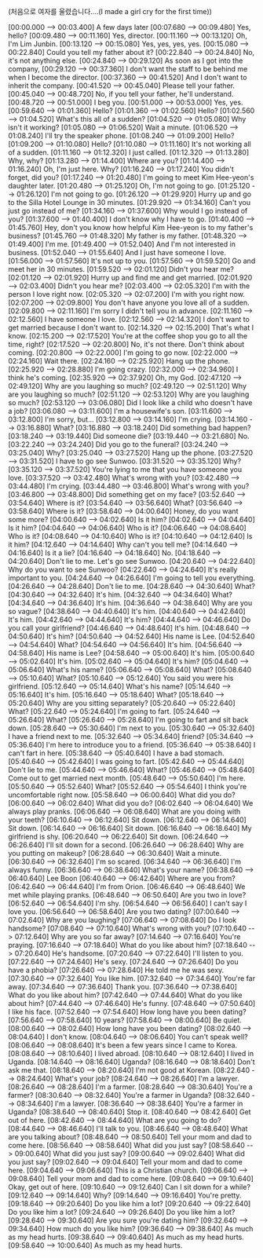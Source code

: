 
(처음으로 여자를 울렸습니다....(I made a girl cry for the first time))

[00:00.000 --> 00:03.400]  A few days later
[00:07.680 --> 00:09.480]  Yes, hello?
[00:09.480 --> 00:11.160]  Yes, director.
[00:11.160 --> 00:13.120]  Oh, I'm Lim Junbin.
[00:13.120 --> 00:15.080]  Yes, yes, yes, yes.
[00:15.080 --> 00:22.840]  Could you tell my father about it?
[00:22.840 --> 00:24.840]  No, it's not anything else.
[00:24.840 --> 00:29.120]  As soon as I got into the company,
[00:29.120 --> 00:37.360]  I don't want the staff to be behind me when I become the director.
[00:37.360 --> 00:41.520]  And I don't want to inherit the company.
[00:41.520 --> 00:45.040]  Please tell your father.
[00:45.040 --> 00:48.720]  No, if you tell your father, he'll understand.
[00:48.720 --> 00:51.000]  I beg you.
[00:51.000 --> 00:53.000]  Yes, yes.
[00:59.640 --> 01:01.360]  Hello?
[01:01.360 --> 01:02.560]  Hello?
[01:02.560 --> 01:04.520]  What's this all of a sudden?
[01:04.520 --> 01:05.080]  Why isn't it working?
[01:05.080 --> 01:06.520]  Wait a minute.
[01:06.520 --> 01:08.240]  I'll try the speaker phone.
[01:08.240 --> 01:09.200]  Hello?
[01:09.200 --> 01:10.080]  Hello?
[01:10.080 --> 01:11.160]  It's not working all of a sudden.
[01:11.160 --> 01:12.320]  I just called.
[01:12.320 --> 01:13.280]  Why, why?
[01:13.280 --> 01:14.400]  Where are you?
[01:14.400 --> 01:16.240]  Oh, I'm just here. Why?
[01:16.240 --> 01:17.240]  You didn't forget, did you?
[01:17.240 --> 01:20.480]  I'm going to meet Kim Hee-yeon's daughter later.
[01:20.480 --> 01:25.120]  Oh, I'm not going to go.
[01:25.120 --> 01:26.120]  I'm not going to go.
[01:26.120 --> 01:29.920]  Hurry up and go to the Silla Hotel Lounge in 30 minutes.
[01:29.920 --> 01:34.160]  Can't you just go instead of me?
[01:34.160 --> 01:37.600]  Why would I go instead of you?
[01:37.600 --> 01:40.400]  I don't know why I have to go.
[01:40.400 --> 01:45.760]  Hey, don't you know how helpful Kim Hee-yeon is to my father's business?
[01:45.760 --> 01:48.320]  My father is my father.
[01:48.320 --> 01:49.400]  I'm me.
[01:49.400 --> 01:52.040]  And I'm not interested in business.
[01:52.040 --> 01:55.640]  And I just have someone I love.
[01:56.000 --> 01:57.560]  It's not up to you.
[01:57.560 --> 01:59.520]  Go and meet her in 30 minutes.
[01:59.520 --> 02:01.120]  Didn't you hear me?
[02:01.120 --> 02:01.920]  Hurry up and find me and get married.
[02:01.920 --> 02:03.400]  Didn't you hear me?
[02:03.400 --> 02:05.320]  I'm with the person I love right now.
[02:05.320 --> 02:07.200]  I'm with you right now.
[02:07.200 --> 02:09.800]  You don't have anyone you love all of a sudden.
[02:09.800 --> 02:11.160]  I'm sorry I didn't tell you in advance.
[02:11.160 --> 02:12.560]  I have someone I love.
[02:12.560 --> 02:14.320]  I don't want to get married because I don't want to.
[02:14.320 --> 02:15.200]  That's what I know.
[02:15.200 --> 02:17.520]  You're at the coffee shop you go to all the time, right?
[02:17.520 --> 02:20.800]  No, it's not there. Don't think about coming.
[02:20.800 --> 02:22.000]  I'm going to go now.
[02:22.000 --> 02:24.160]  Wait there.
[02:24.160 --> 02:25.920]  Hang up the phone.
[02:25.920 --> 02:28.880]  I'm going crazy.
[02:32.000 --> 02:34.960]  I think he's coming.
[02:35.920 --> 02:37.920]  Oh, my God.
[02:47.120 --> 02:49.120]  Why are you laughing so much?
[02:49.120 --> 02:51.120]  Why are you laughing so much?
[02:51.120 --> 02:53.120]  Why are you laughing so much?
[02:53.120 --> 03:06.080]  Did I look like a child who doesn't have a job?
[03:06.080 --> 03:11.600]  I'm a housewife's son.
[03:11.600 --> 03:12.800]  I'm sorry, but...
[03:12.800 --> 03:14.160]  I'm crying.
[03:14.160 --> 03:16.880]  What?
[03:16.880 --> 03:18.240]  Did something bad happen?
[03:18.240 --> 03:19.440]  Did someone die?
[03:19.440 --> 03:21.680]  No.
[03:22.240 --> 03:24.240]  Did you go to the funeral?
[03:24.240 --> 03:25.040]  Why?
[03:25.040 --> 03:27.520]  Hang up the phone.
[03:27.520 --> 03:31.520]  I have to go see Sunwoo.
[03:31.520 --> 03:35.120]  Why?
[03:35.120 --> 03:37.520]  You're lying to me that you have someone you love.
[03:37.520 --> 03:42.480]  What's wrong with you?
[03:42.480 --> 03:44.480]  I'm crying.
[03:44.480 --> 03:46.800]  What's wrong with you?
[03:46.800 --> 03:48.800]  Did something get on my face?
[03:52.640 --> 03:54.640]  Where is it?
[03:54.640 --> 03:56.640]  What?
[03:56.640 --> 03:58.640]  Where is it?
[03:58.640 --> 04:00.640]  Honey, do you want some more?
[04:00.640 --> 04:02.640]  Is it him?
[04:02.640 --> 04:04.640]  Is it him?
[04:04.640 --> 04:06.640]  Who is it?
[04:06.640 --> 04:08.640]  Who is it?
[04:08.640 --> 04:10.640]  Who is it?
[04:10.640 --> 04:12.640]  Is it him?
[04:12.640 --> 04:14.640]  Why can't you tell me?
[04:14.640 --> 04:16.640]  Is it a lie?
[04:16.640 --> 04:18.640]  No.
[04:18.640 --> 04:20.640]  Don't lie to me. Let's go see Sunwoo.
[04:20.640 --> 04:22.640]  Why do you want to see Sunwoo?
[04:22.640 --> 04:24.640]  It's really important to you.
[04:24.640 --> 04:26.640]  I'm going to tell you everything.
[04:26.640 --> 04:28.640]  Don't lie to me.
[04:28.640 --> 04:30.640]  What?
[04:30.640 --> 04:32.640]  It's him.
[04:32.640 --> 04:34.640]  What?
[04:34.640 --> 04:36.640]  It's him.
[04:36.640 --> 04:38.640]  Why are you so vague?
[04:38.640 --> 04:40.640]  It's him.
[04:40.640 --> 04:42.640]  It's him.
[04:42.640 --> 04:44.640]  It's him?
[04:44.640 --> 04:46.640]  Do you call your girlfriend?
[04:46.640 --> 04:48.640]  It's him.
[04:48.640 --> 04:50.640]  It's him?
[04:50.640 --> 04:52.640]  His name is Lee.
[04:52.640 --> 04:54.640]  What?
[04:54.640 --> 04:56.640]  It's him.
[04:56.640 --> 04:58.640]  His name is Lee?
[04:58.640 --> 05:00.640]  It's him.
[05:00.640 --> 05:02.640]  It's him.
[05:02.640 --> 05:04.640]  It's him?
[05:04.640 --> 05:06.640]  What's his name?
[05:06.640 --> 05:08.640]  What?
[05:08.640 --> 05:10.640]  What?
[05:10.640 --> 05:12.640]  You said you were his girlfriend.
[05:12.640 --> 05:14.640]  What's his name?
[05:14.640 --> 05:16.640]  It's him.
[05:16.640 --> 05:18.640]  What?
[05:18.640 --> 05:20.640]  Why are you sitting separately?
[05:20.640 --> 05:22.640]  What?
[05:22.640 --> 05:24.640]  I'm going to fart.
[05:24.640 --> 05:26.640]  What?
[05:26.640 --> 05:28.640]  I'm going to fart and sit back down.
[05:28.640 --> 05:30.640]  I'm next to you.
[05:30.640 --> 05:32.640]  I have a friend next to me.
[05:32.640 --> 05:34.640]  friend?
[05:34.640 --> 05:36.640]  I'm here to introduce you to a friend.
[05:36.640 --> 05:38.640]  I can't fart in here.
[05:38.640 --> 05:40.640]  I have a bad stomach.
[05:40.640 --> 05:42.640]  I was going to fart.
[05:42.640 --> 05:44.640]  Don't lie to me.
[05:44.640 --> 05:46.640]  What?
[05:46.640 --> 05:48.640]  Come out to get married next month.
[05:48.640 --> 05:50.640]  I'm here.
[05:50.640 --> 05:52.640]  What?
[05:52.640 --> 05:54.640]  I think you're uncomfortable right now.
[05:58.640 --> 06:00.640]  What did you do?
[06:00.640 --> 06:02.640]  What did you do?
[06:02.640 --> 06:04.640]  We always play pranks.
[06:06.640 --> 06:08.640]  What are you doing with your teeth?
[06:10.640 --> 06:12.640]  Sit down.
[06:12.640 --> 06:14.640]  Sit down.
[06:14.640 --> 06:16.640]  Sit down.
[06:16.640 --> 06:18.640]  My girlfriend is shy.
[06:20.640 --> 06:22.640]  Sit down.
[06:24.640 --> 06:26.640]  I'll sit down for a second.
[06:26.640 --> 06:28.640]  Why are you putting on makeup?
[06:28.640 --> 06:30.640]  Wait a minute.
[06:30.640 --> 06:32.640]  I'm so scared.
[06:34.640 --> 06:36.640]  I'm always funny.
[06:36.640 --> 06:38.640]  What's your name?
[06:38.640 --> 06:40.640]  Lee Boon
[06:40.640 --> 06:42.640]  Where are you from?
[06:42.640 --> 06:44.640]  I'm from Orion.
[06:46.640 --> 06:48.640]  We met while playing pranks.
[06:48.640 --> 06:50.640]  Are you two in love?
[06:52.640 --> 06:54.640]  I'm shy.
[06:54.640 --> 06:56.640]  I can't say I love you.
[06:56.640 --> 06:58.640]  Are you two dating?
[07:00.640 --> 07:02.640]  Why are you laughing?
[07:06.640 --> 07:08.640]  Do I look handsome?
[07:08.640 --> 07:10.640]  What's wrong with you?
[07:10.640 --> 07:12.640]  Why are you so far away?
[07:14.640 --> 07:16.640]  You're praying.
[07:16.640 --> 07:18.640]  What do you like about him?
[07:18.640 --> 07:20.640]  He's handsome.
[07:20.640 --> 07:22.640]  I'll listen to you.
[07:22.640 --> 07:24.640]  He's sexy.
[07:24.640 --> 07:26.640]  Do you have a phobia?
[07:26.640 --> 07:28.640]  He told me he was sexy.
[07:30.640 --> 07:32.640]  You like him.
[07:32.640 --> 07:34.640]  You're far away.
[07:34.640 --> 07:36.640]  Thank you.
[07:36.640 --> 07:38.640]  What do you like about him?
[07:42.640 --> 07:44.640]  What do you like about him?
[07:44.640 --> 07:46.640]  He's funny.
[07:48.640 --> 07:50.640]  I like his face.
[07:52.640 --> 07:54.640]  How long have you been dating?
[07:56.640 --> 07:58.640]  10 years?
[07:58.640 --> 08:00.640]  Be quiet.
[08:00.640 --> 08:02.640]  How long have you been dating?
[08:02.640 --> 08:04.640]  I don't know.
[08:04.640 --> 08:06.640]  You can't speak well?
[08:06.640 --> 08:08.640]  It's been a few years since I came to Korea.
[08:08.640 --> 08:10.640]  I lived abroad.
[08:10.640 --> 08:12.640]  I lived in Uganda.
[08:14.640 --> 08:16.640]  Uganda?
[08:16.640 --> 08:18.640]  Don't ask me that.
[08:18.640 --> 08:20.640]  I'm not good at Korean.
[08:22.640 --> 08:24.640]  What's your job?
[08:24.640 --> 08:26.640]  I'm a lawyer.
[08:26.640 --> 08:28.640]  I'm a farmer.
[08:28.640 --> 08:30.640]  You're a farmer?
[08:30.640 --> 08:32.640]  You're a farmer in Uganda?
[08:32.640 --> 08:34.640]  I'm a lawyer.
[08:36.640 --> 08:38.640]  You're a farmer in Uganda?
[08:38.640 --> 08:40.640]  Stop it.
[08:40.640 --> 08:42.640]  Get out of here.
[08:42.640 --> 08:44.640]  What are you going to do?
[08:44.640 --> 08:46.640]  I'll talk to you.
[08:46.640 --> 08:48.640]  What are you talking about?
[08:48.640 --> 08:50.640]  Tell your mom and dad to come here.
[08:56.640 --> 08:58.640]  What did you just say?
[08:58.640 --> 09:00.640]  What did you just say?
[09:00.640 --> 09:02.640]  What did you just say?
[09:02.640 --> 09:04.640]  Tell your mom and dad to come here.
[09:04.640 --> 09:06.640]  This is a Christian church.
[09:06.640 --> 09:08.640]  Tell your mom and dad to come here.
[09:08.640 --> 09:10.640]  Okay, get out of here.
[09:10.640 --> 09:12.640]  Can I sit down for a while?
[09:12.640 --> 09:14.640]  Why?
[09:14.640 --> 09:16.640]  You're pretty.
[09:18.640 --> 09:20.640]  Do you like him a lot?
[09:20.640 --> 09:22.640]  Do you like him a lot?
[09:24.640 --> 09:26.640]  Do you like him a lot?
[09:28.640 --> 09:30.640]  Are you sure you're dating him?
[09:32.640 --> 09:34.640]  How much do you like him?
[09:36.640 --> 09:38.640]  As much as my head hurts.
[09:38.640 --> 09:40.640]  As much as my head hurts.
[09:58.640 --> 10:00.640]  As much as my head hurts.
